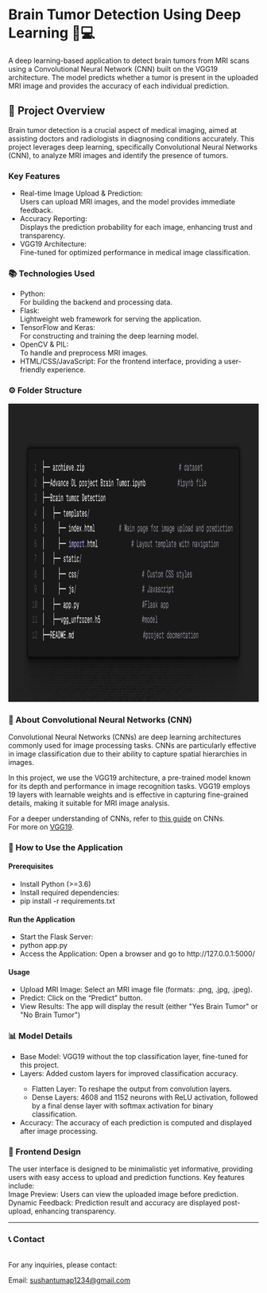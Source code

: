 # Brain Tumor Detection Using Deep Learning 🧠💻

A deep learning-based application to detect brain tumors from MRI scans using a Convolutional Neural Network (CNN) built on the VGG19 architecture. The model predicts whether a tumor is present in the uploaded MRI image and provides the accuracy of each individual prediction.

<h2>🌟 Project Overview</h2>
Brain tumor detection is a crucial aspect of medical imaging, aimed at assisting doctors and radiologists in diagnosing conditions accurately. This project leverages deep learning, specifically Convolutional Neural Networks (CNN), to analyze MRI images and identify the presence of tumors.

<h3>Key Features</h3>
<ul>
 <li>Real-time Image Upload & Prediction:<br>
  Users can upload MRI images, and the model provides immediate feedback.
 </li>
 <li>Accuracy Reporting:<br>
  Displays the prediction probability for each image, enhancing trust and transparency.
 </li>
 <li>
  VGG19 Architecture: <br>
  Fine-tuned for optimized performance in medical image classification.
 </li>
</ul>

<h3>📚 Technologies Used</h3>
<ul>  
<li> Python: <br> For building the backend and processing data.</li>
<li>  Flask:<br> Lightweight web framework for serving the application.</li>
<li> TensorFlow and Keras:<br> For constructing and training the deep learning model.</li>
<li> OpenCV & PIL:<br> To handle and preprocess MRI images.</li>
 <li> HTML/CSS/JavaScript: For the frontend interface, providing a user-friendly experience.</li>
</ul>

<h3>⚙️ Folder Structure</h3>
<img src="https://github.com/Sushant2253/Brain-Tumor-Detection/blob/main/folder_structure.png" alt="Folder Structure" width="850" height="600">


<h3>🧠 About Convolutional Neural Networks (CNN)</h3>
<p>Convolutional Neural Networks (CNNs) are deep learning architectures commonly used for image processing tasks. CNNs are particularly effective in image classification due to their ability to capture spatial hierarchies in images.</p>

<p>In this project, we use the VGG19 architecture, a pre-trained model known for its depth and performance in image recognition tasks. VGG19 employs 19 layers with learnable weights and is effective in capturing fine-grained details, making it suitable for MRI image analysis.</p>

For a deeper understanding of CNNs, refer to [this guide](https://www.ibm.com/topics/convolutional-neural-networks) on CNNs.<br>
For more on [VGG19](https://www.tensorflow.org/api_docs/python/tf/keras/applications/VGG19).<br>

<h3>🚀 How to Use the Application</h3>
<h4>Prerequisites</h4>
<ul>
<li>Install Python (>=3.6)</li>
<li>Install required dependencies:</li>
<li>pip install -r requirements.txt</li>
</ul>
<h4>Run the Application</h4>
<ul>
<li>Start the Flask Server:<br>
<li>python app.py</li>
<li>Access the Application: Open a browser and go to http://127.0.0.1:5000/</li>
</ul>
<h4>Usage</h4>
 <ul>
<li>Upload MRI Image: Select an MRI image file (formats: .png, .jpg, .jpeg).</li>
<li>Predict: Click on the “Predict” button.</li>
<li>View Results: The app will display the result (either "Yes Brain Tumor" or "No Brain Tumor") </li>
</ul>
 
<h3>📊 Model Details</h3>
<ul> 
<li>Base Model: VGG19 without the top classification layer, fine-tuned for this project.</li>
<li>Layers: Added custom layers for improved classification accuracy.</li><ul>
<li>Flatten Layer: To reshape the output from convolution layers.</li>
<li>Dense Layers: 4608 and 1152 neurons with ReLU activation, followed by a final dense layer with softmax activation for binary classification.</li></ul>
<li>Accuracy: The accuracy of each prediction is computed and displayed after image processing.</li>
</ul>

<h3>🎨 Frontend Design</h3>
The user interface is designed to be minimalistic yet informative, providing users with easy access to upload and prediction functions. Key features include:<br>
Image Preview: Users can view the uploaded image before prediction.<br>
Dynamic Feedback: Prediction result and accuracy are displayed post-upload, enhancing transparency.
<hr>
<h3>📞 Contact</h3><br>
For any inquiries, please contact:<br>

Email: sushantumap1234@gmail.com<br>
